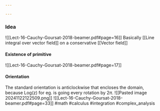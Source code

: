 ```yaml
---

---
```

### Idea
![[Lect-16-Cauchy-Goursat-2018-beamer.pdf#page=16]]
Basically [[Line integral over vector field]] on a conservative [[Vector field]]
#### Existence of primitive
![[Lect-16-Cauchy-Goursat-2018-beamer.pdf#page=17]]
#### Orientation
The standard orientation is anticlockwise that encloses the domain, because Log(z) for eg. is going every rotation by 2$\pi$.
![[Pasted image 20241122122509.png]]
![[Lect-16-Cauchy-Goursat-2018-beamer.pdf#page=33]]
#math #calculus #integration #complex_analysis



